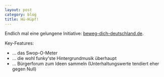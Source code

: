 ```yaml
---
layout: post
category: blog
title: Hü-Hüpf!
---
```


Endlich mal eine gelungene Initiative: [beweg-dich-deutschland.de](http://www.beweg-dich-deutschland.de/).

Key-Features:

* ... das Swop-O-Meter
* ... die wohl funky'ste Hintergrundmusik überhaupt
* ... Bürgerforum zum Ideen sammeln (Unterhaltungswerte tendiert eher gegen Null)
